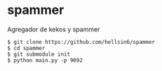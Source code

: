 # spammer
Agregador de kekos y spammer

```
$ git clone https://github.com/hellsin6/spammer
$ cd spammer
$ git submodule init
$ python main.py -p 9092
```